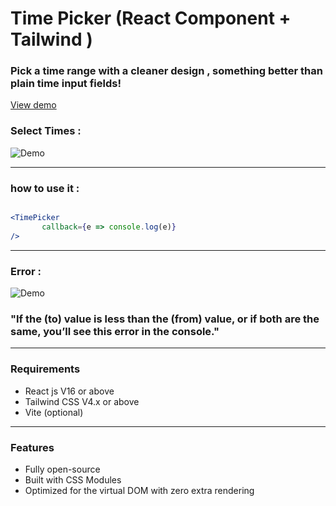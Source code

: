 # Time Picker (React Component + Tailwind )

### Pick a time range with a cleaner design , something better than plain time input fields!

[View demo](https://time-picker.mbahri.ir/)

### Select Times :

![Demo](https://mbahri.ir/portfolio-implemented/time-picker/changing-time.gif)

---

### how to use it : 

```jsx

<TimePicker
       callback={e => console.log(e)}
/>

```

---

### Error :

![Demo](https://mbahri.ir/portfolio-implemented/time-picker/error.gif)

### "If the (to) value is less than the (from) value, or if both are the same, you’ll see this error in the console."

---

### Requirements

- React js V16 or above
- Tailwind CSS V4.x or above
- Vite (optional) 

---

### Features

- Fully open-source
- Built with CSS Modules
- Optimized for the virtual DOM with zero extra rendering

